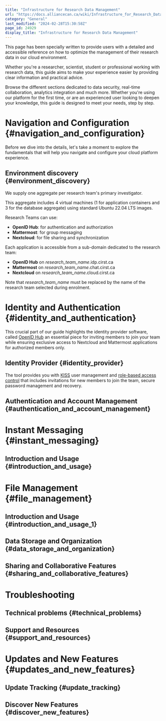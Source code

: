 ```yaml
---
title: "Infrastructure for Research Data Management"
url: "https://docs.alliancecan.ca/wiki/Infrastructure_for_Research_Data_Management"
category: "General"
last_modified: "2024-02-28T15:30:58Z"
page_id: 24929
display_title: "Infrastructure for Research Data Management"
---
```


This page has been specially written to provide users with a detailed and accessible reference on how to optimize the management of their research data in our cloud environment.

Whether you\'re a researcher, scientist, student or professional working with research data, this guide aims to make your experience easier by providing clear information and practical advice.

Browse the different sections dedicated to data security, real-time collaboration, analytics integration and much more. Whether you\'re using our platform for the first time, or are an experienced user looking to deepen your knowledge, this guide is designed to meet your needs, step by step.

# Navigation and Configuration {#navigation_and_configuration}

Before we dive into the details, let\'s take a moment to explore the fundamentals that will help you navigate and configure your cloud platform experience.

## Environment discovery {#environment_discovery}

We supply one aggregate per research team\'s primary investigator.

This aggregate includes 4 virtual machines (1 for application containers and 3 for the database aggregate) using standard Ubuntu 22.04 LTS images.

Research Teams can use:

- **OpenID Hub**: for authentication and authorization
- **Mattermost**: for group messaging
- **Nextcloud**: for file sharing and synchronization

Each application is accessible from a sub-domain dedicated to the research team:

- **OpenID Hub** on *research_team_name*.idp.cirst.ca
- **Mattermost** on *research_team_name*.chat.cirst.ca
- **Nextcloud** on *research_team_name*.cloud.cirst.ca

Note that *research_team_name* must be replaced by the name of the research team selected during enrolment.

# Identity and Authentication {#identity_and_authentication}

This crucial part of our guide highlights the identity provider software, called [OpenID Hub](https://pypi.org/project/oidc-hub) an essential piece for inviting members to join your team while ensuring exclusive access to Nextcloud and Mattermost applications for authorized members only.

## Identity Provider {#identity_provider}

The tool provides you with [KISS](https://en.wikipedia.org/wiki/KISS%20principle) user management and [role-based access control](https://en.wikipedia.org/wiki/Role-based%20access%20control) that includes invitations for new members to join the team, secure password management and recovery.

## Authentication and Account Management {#authentication_and_account_management}

# Instant Messaging {#instant_messaging}

## Introduction and Usage {#introduction_and_usage}

# File Management {#file_management}

## Introduction and Usage {#introduction_and_usage_1}

## Data Storage and Organization {#data_storage_and_organization}

## Sharing and Collaborative Features {#sharing_and_collaborative_features}

# Troubleshooting

## Technical problems {#technical_problems}

## Support and Resources {#support_and_resources}

# Updates and New Features {#updates_and_new_features}

## Update Tracking {#update_tracking}

## Discover New Features {#discover_new_features}
